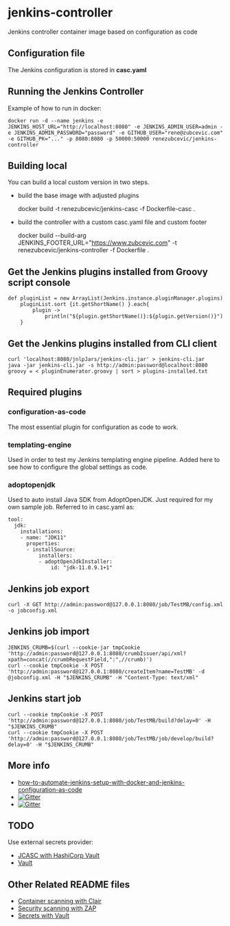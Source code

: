 # jenkins-controller
Jenkins controller container image based on configuration as code

## Configuration file

The Jenkins configuration is stored in **casc.yaml**

## Running the Jenkins Controller

Example of how to run in docker:

    docker run -d --name jenkins -e JENKINS_HOST_URL="http://localhost:8080" -e JENKINS_ADMIN_USER=admin -e JENKINS_ADMIN_PASSWORD="password" -e GITHUB_USER="rene@zubcevic.com" -e GITHUB_PK="..." -p 8080:8080 -p 50000:50000 renezubcevic/jenkins-controller

## Building local

You can build a local custom version in two steps.

+ build the base image with adjusted plugins

    docker build -t renezubcevic/jenkins-casc -f Dockerfile-casc .

+ build the controller with a custom casc.yaml file and custom footer

    docker build --build-arg JENKINS_FOOTER_URL="https://www.zubcevic.com" -t renezubcevic/jenkins-controller -f Dockerfile .

## Get the Jenkins plugins installed from Groovy script console

    def pluginList = new ArrayList(Jenkins.instance.pluginManager.plugins)
        pluginList.sort {it.getShortName() }.each{
            plugin ->
                println("${plugin.getShortName()}:${plugin.getVersion()}")
        }

## Get the Jenkins plugins installed from CLI client

    curl 'localhost:8080/jnlpJars/jenkins-cli.jar' > jenkins-cli.jar
    java -jar jenkins-cli.jar -s http://admin:password@localhost:8080 groovy = < pluginEnumerator.groovy | sort > plugins-installed.txt

## Required plugins

### configuration-as-code
The most essential plugin for configuration as code to work.

### templating-engine
Used in order to test my Jenkins templating engine pipeline. Added here to see how to configure the global settings as code.

### adoptopenjdk
Used to auto install Java SDK from AdoptOpenJDK. Just required for my own sample job.
Referred to in casc.yaml as:

    tool:
      jdk:
        installations:
        - name: "JDK11"
          properties:
          - installSource:
              installers:
              - adoptOpenJdkInstaller:
                  id: "jdk-11.0.9.1+1"

## Jenkins job export

    curl -X GET http://admin:password@127.0.0.1:8080/job/TestMB/config.xml -o jobconfig.xml

## Jenkins job import

    JENKINS_CRUMB=$(curl --cookie-jar tmpCookie 'http://admin:password@127.0.0.1:8080/crumbIssuer/api/xml?xpath=concat(//crumbRequestField,":",//crumb)')
    curl --cookie tmpCookie -X POST 'http://admin:password@127.0.0.1:8080/createItem?name=TestMB' -d @jobconfig.xml -H "$JENKINS_CRUMB" -H "Content-Type: text/xml"

## Jenkins start job

    curl --cookie tmpCookie -X POST 'http://admin:password@127.0.0.1:8080/job/TestMB/build?delay=0' -H "$JENKINS_CRUMB"
    curl --cookie tmpCookie -X POST 'http://admin:password@127.0.0.1:8080/job/TestMB/job/develop/build?delay=0' -H "$JENKINS_CRUMB"

## More info

+ [how-to-automate-jenkins-setup-with-docker-and-jenkins-configuration-as-code](https://www.digitalocean.com/community/tutorials/how-to-automate-jenkins-setup-with-docker-and-jenkins-configuration-as-code)
+ [![Gitter](https://badges.gitter.im/jenkinsci/configuration-as-code-plugin.svg)](https://gitter.im/jenkinsci/configuration-as-code-plugin?utm_source=badge&utm_medium=badge&utm_campaign=pr-badge)
+ [![Gitter](https://badges.gitter.im/jenkinsci/templating-engine-plugin.svg)](https://gitter.im/jenkinsci/templating-engine-plugin?utm_source=badge&utm_medium=badge&utm_campaign=pr-badge)

## TODO

Use external secrets provider:
+ [JCASC with HashiCorp Vault](https://github.com/jenkinsci/configuration-as-code-plugin/blob/master/docs/features/secrets.adoc)
+ [Vault](https://www.youtube.com/watch?v=VYfl-DpZ5wM)

## Other Related README files

+ [Container scanning with Clair](README-clair.md)
+ [Security scanning with ZAP](README-zap.md)
+ [Secrets with Vault](README-vault.md)
